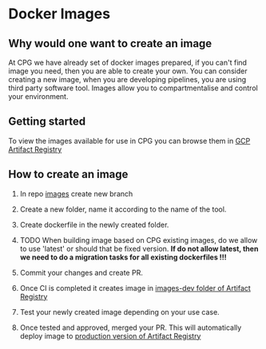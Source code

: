 # Docker Images

## Why would one want to create an image

At CPG we have already set of docker images prepared, if you can't find image you need, then you are able to create your own.
You can consider creating a new image, when you are developing pipelines, you are using third party software
tool.
Images allow you to compartmentalise and control your environment.

## Getting started

To view the images available for use in CPG you can browse them in
[GCP Artifact Registry](https://console.cloud.google.com/artifacts/docker/cpg-common/australia-southeast1/images?orgonly=true&project=cpg-common&supportedpurview=project)

## How to create an image

1. In repo [images](https://github.com/populationgenomics/images) create new branch

2. Create a new folder, name it according to the name of the tool.

3. Create dockerfile in the newly created folder.

4. TODO When building image based on CPG existing images, do we allow to use 'latest' or should that be fixed version.
**If do not allow latest, then we need to do a migration tasks for all existing dockerfiles !!!**

5. Commit your changes and create PR.

6. Once CI is completed it creates image in [images-dev folder of Artifact Registry](https://console.cloud.google.com/artifacts/docker/cpg-common/australia-southeast1/images-dev?orgonly=true&project=cpg-common&supportedpurview=project)

7. Test your newly created image depending on your use case.

8. Once tested and approved, merged your PR. This will automatically deploy image to [production version of Artifact Registry](https://console.cloud.google.com/artifacts/docker/cpg-common/australia-southeast1/images?orgonly=true&project=cpg-common&supportedpurview=project)
